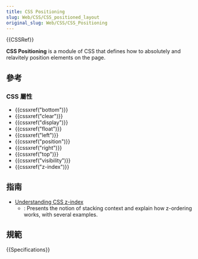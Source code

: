 ```yaml
---
title: CSS Positioning
slug: Web/CSS/CSS_positioned_layout
original_slug: Web/CSS/CSS_Positioning
---
```


{{CSSRef}}

**CSS Positioning** is a module of CSS that defines how to absolutely and relavitely position elements on the page.

## 參考

### CSS 屬性

- {{cssxref("bottom")}}
- {{cssxref("clear")}}
- {{cssxref("display")}}
- {{cssxref("float")}}
- {{cssxref("left")}}
- {{cssxref("position")}}
- {{cssxref("right")}}
- {{cssxref("top")}}
- {{cssxref("visibility")}}
- {{cssxref("z-index")}}

## 指南

- [Understanding CSS z-index](/zh-TW/docs/Web/CSS/CSS_Positioning/Understanding_z_index)
  - : Presents the notion of stacking context and explain how z-ordering works, with several examples.

## 規範

{{Specifications}}
